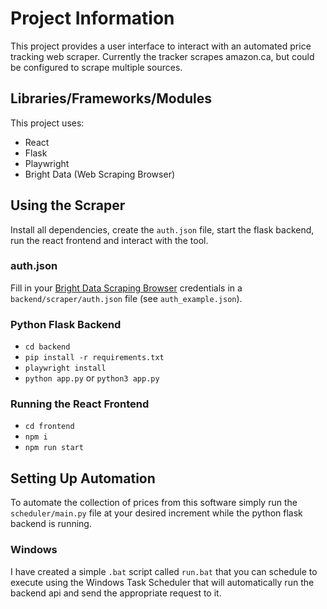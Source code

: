 # Project Information

This project provides a user interface to interact with an automated price tracking web scraper. Currently the tracker scrapes amazon.ca, but could be configured to scrape multiple sources.

## Libraries/Frameworks/Modules

This project uses:

- React
- Flask
- Playwright
- Bright Data (Web Scraping Browser)

## Using the Scraper

Install all dependencies, create the `auth.json` file, start the flask backend, run the react frontend and interact with the tool.

### auth.json

Fill in your [Bright Data Scraping Browser](https://brightdata.com/products/scraping-browser) credentials in a `backend/scraper/auth.json` file (see `auth_example.json`).

### Python Flask Backend

- `cd backend`
- `pip install -r requirements.txt`
- `playwright install`
- `python app.py` or `python3 app.py`

### Running the React Frontend

- `cd frontend`
- `npm i`
- `npm run start`

## Setting Up Automation

To automate the collection of prices from this software simply run the `scheduler/main.py` file at your desired increment while the python flask backend is running.

### Windows

I have created a simple `.bat` script called `run.bat` that you can schedule to execute using the Windows Task Scheduler that will automatically run the backend api and send the appropriate request to it.